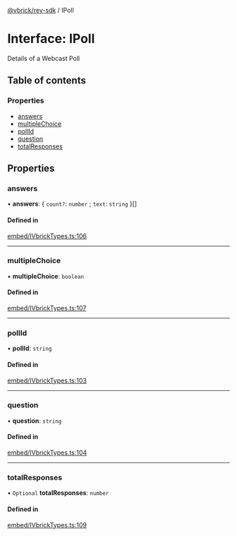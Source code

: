 [@vbrick/rev-sdk](../README.md) / IPoll

# Interface: IPoll

Details of a Webcast Poll

## Table of contents

### Properties

- [answers](IPoll.md#answers)
- [multipleChoice](IPoll.md#multiplechoice)
- [pollId](IPoll.md#pollid)
- [question](IPoll.md#question)
- [totalResponses](IPoll.md#totalresponses)

## Properties

### answers

• **answers**: { `count?`: `number` ; `text`: `string`  }[]

#### Defined in

[embed/IVbrickTypes.ts:106](https://github.com/vbrick/rev-sdk-js/blob/main/src/embed/IVbrickTypes.ts#L106)

___

### multipleChoice

• **multipleChoice**: `boolean`

#### Defined in

[embed/IVbrickTypes.ts:107](https://github.com/vbrick/rev-sdk-js/blob/main/src/embed/IVbrickTypes.ts#L107)

___

### pollId

• **pollId**: `string`

#### Defined in

[embed/IVbrickTypes.ts:103](https://github.com/vbrick/rev-sdk-js/blob/main/src/embed/IVbrickTypes.ts#L103)

___

### question

• **question**: `string`

#### Defined in

[embed/IVbrickTypes.ts:104](https://github.com/vbrick/rev-sdk-js/blob/main/src/embed/IVbrickTypes.ts#L104)

___

### totalResponses

• `Optional` **totalResponses**: `number`

#### Defined in

[embed/IVbrickTypes.ts:109](https://github.com/vbrick/rev-sdk-js/blob/main/src/embed/IVbrickTypes.ts#L109)
